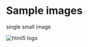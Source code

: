 # Sample images

single small image

![html5 logo](http://www.w3.org/html/logo/badge/html5-badge-h-solo.png "html5 logo")